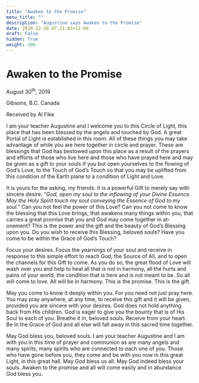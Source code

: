 ```yaml
---
title: "Awaken to the Promise"
menu_title: ""
description: "Augustine says Awaken to the Promise"
date: 2020-12-30 07:21:03+11:00
draft: False
hidden: True
weight: 386
---
```

# Awaken to the Promise

August 30<sup>th</sup>, 2019

Gibsons, B.C. Canada

Received by Al Fike

I am your teacher Augustine and I welcome you to this Circle of Light, this place that has been blessed by the angels and touched by God. A great Portal of Light is established in this room. All of these things you may take advantage of while you are here together in circle and prayer. These are blessings that God has bestowed upon this place as a result of the prayers and efforts of those who live here and those who have prayed here and may be given as a gift to your souls if you but open yourselves to the flowing of God’s Love, to the Touch of God’s Touch so that you may be uplifted from this condition of the Earth plane to a condition of Light and Love. 

It is yours for the asking, my friends. It is a powerful Gift to merely say with sincere desire: *“God, open my soul to the inflowing of your Divine Essence. May the Holy Spirit touch my soul conveying the Essence of God to my soul.”* Can you not feel the power of this Love? Can you not come to know the blessing that this Love brings, that awakens many things within you, that carries a great promise that you and God may come together in at-onement? This is the power and the gift and the beauty of God’s Blessing upon you. Do you wish to receive this Blessing, beloved souls? Have you come to be within the Grace of God’s Touch? 

Focus your desires. Focus the yearnings of your soul and receive in response to this simple effort to reach God, the Source of All, and to open the channels for this Gift to come. As you do so, the great flood of Love will wash over you and help to heal all that is not in harmony, all the hurts and pains of your world, the condition that is here and is not meant to be. So all will come to love. All will be in harmony. This is the promise. This is the gift. 

May you come to know it deeply within you. For you need not just pray here. You may pray anywhere, at any time, to receive this gift and it will be given, provided you are sincere with your desires. God does not hold anything back from His children. God is eager to give you the bounty that is of His Soul to each of you. Breathe it in, beloved souls. Receive from your heart. Be in the Grace of God and all else will fall away in this sacred time together. 

May God bless you, beloved souls. I am your teacher Augustine and I am with you in this time of prayer and communion as are many angels and many spirits, many spirits who are connected to each one of you. Those who have gone before you, they come and be with you now in this great Light, in this great hall. May God bless us all. May God indeed bless your souls. Awaken to the promise and all will come easily and in abundance. God bless you.
